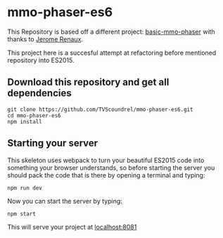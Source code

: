 # mmo-phaser-es6

This Repository is based off a different project: [basic-mmo-phaser](https://github.com/Jerenaux/basic-mmo-phaser) with thanks to [Jerome Renaux](https://github.com/Jerenaux).

This project here is a succesful attempt at refactoring before mentioned repository into ES2015.

## Download this repository and get all dependencies
```
git clone https://github.com/TVScoundrel/mmo-phaser-es6.git
cd mmo-phaser-es6
npm install
```

## Starting your server
This skeleton uses webpack to turn your beautiful ES2015 code into something your browser understands, so before starting the server you should pack the code that is there by opening a terminal and typing:

```
npm run dev
```

Now you can start the server by typing:

```
npm start
```

This will serve your project at [localhost:8081](http://localhost:8081)